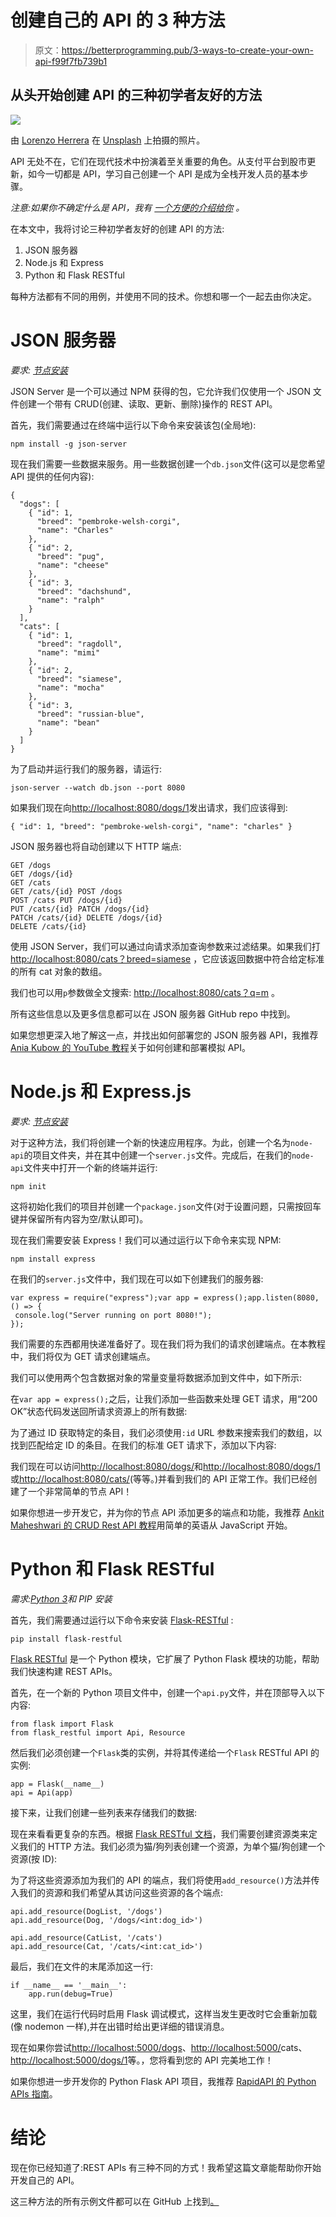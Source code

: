 # 创建自己的 API 的 3 种方法

> 原文：<https://betterprogramming.pub/3-ways-to-create-your-own-api-f99f7fb739b1>

## 从头开始创建 API 的三种初学者友好的方法

![](img/fe429b99158d412bb1bef0e651d3cbea.png)

由 [Lorenzo Herrera](https://unsplash.com/@lorenzoherrera?utm_source=medium&utm_medium=referral) 在 [Unsplash](https://unsplash.com?utm_source=medium&utm_medium=referral) 上拍摄的照片。

API 无处不在，它们在现代技术中扮演着至关重要的角色。从支付平台到股市更新，如今一切都是 API，学习自己创建一个 API 是成为全栈开发人员的基本步骤。

*注意:如果你不确定什么是 API，我有* [*一个方便的介绍给你*](https://www.elletownsend.co.uk/blog/posts/top-5-apis/) *。*

在本文中，我将讨论三种初学者友好的创建 API 的方法:

1.  JSON 服务器
2.  Node.js 和 Express
3.  Python 和 Flask RESTful

每种方法都有不同的用例，并使用不同的技术。你想和哪一个一起去由你决定。

# JSON 服务器

*要求:* [*节点安装*](https://nodejs.org/)

JSON Server 是一个可以通过 NPM 获得的包，它允许我们仅使用一个 JSON 文件创建一个带有 CRUD(创建、读取、更新、删除)操作的 REST API。

首先，我们需要通过在终端中运行以下命令来安装该包(全局地):

```
npm install -g json-server
```

现在我们需要一些数据来服务。用一些数据创建一个`db.json`文件(这可以是您希望 API 提供的任何内容):

```
{ 
  "dogs": [
    { "id": 1,
      "breed": "pembroke-welsh-corgi",
      "name": "Charles"
    },
    { "id": 2,
      "breed": "pug",
      "name": "cheese"
    },
    { "id": 3,
      "breed": "dachshund",
      "name": "ralph"
    }
  ],
  "cats": [
    { "id": 1,
      "breed": "ragdoll",
      "name": "mimi"
    },
    { "id": 2,
      "breed": "siamese",
      "name": "mocha"
    },
    { "id": 3,
      "breed": "russian-blue",
      "name": "bean"
    }
  ]
}
```

为了启动并运行我们的服务器，请运行:

```
json-server --watch db.json --port 8080
```

如果我们现在向[http://localhost:8080/dogs/1](http://localhost:8080/dogs/1)发出请求，我们应该得到:

```
{ "id": 1, "breed": "pembroke-welsh-corgi", "name": "charles" }
```

JSON 服务器也将自动创建以下 HTTP 端点:

```
GET /dogs 
GET /dogs/{id} 
GET /cats 
GET /cats/{id} POST /dogs 
POST /cats PUT /dogs/{id} 
PUT /cats/{id} PATCH /dogs/{id} 
PATCH /cats/{id} DELETE /dogs/{id} 
DELETE /cats/{id}
```

使用 JSON Server，我们可以通过向请求添加查询参数来过滤结果。如果我们打 [http://localhost:8080/cats？breed=siamese](http://localhost:8080/cats?breed=siamese) ，它应该返回数据中符合给定标准的所有 cat 对象的数组。

我们也可以用`p`参数做全文搜索: [http://localhost:8080/cats？q=m](http://localhost:8080/cats?q=m) 。

所有这些信息以及更多信息都可以在 JSON 服务器 GitHub repo 中找到。

如果您想更深入地了解这一点，并找出如何部署您的 JSON 服务器 API，我推荐 [Ania Kubow 的 YouTube 教程](https://www.youtube.com/watch?v=FLnxgSZ0DG4&feature=youtu.be)关于如何创建和部署模拟 API。

# Node.js 和 Express.js

*要求:* [*节点安装*](https://nodejs.org/)

对于这种方法，我们将创建一个新的快速应用程序。为此，创建一个名为`node-api`的项目文件夹，并在其中创建一个`server.js`文件。完成后，在我们的`node-api`文件夹中打开一个新的终端并运行:

```
npm init
```

这将初始化我们的项目并创建一个`package.json`文件(对于设置问题，只需按回车键并保留所有内容为空/默认即可)。

现在我们需要安装 Express！我们可以通过运行以下命令来实现 NPM:

```
npm install express
```

在我们的`server.js`文件中，我们现在可以如下创建我们的服务器:

```
var express = require("express");var app = express();app.listen(8080, () => {
 console.log("Server running on port 8080!");
});
```

我们需要的东西都用快递准备好了。现在我们将为我们的请求创建端点。在本教程中，我们将仅为 GET 请求创建端点。

我们可以使用两个包含数据对象的常量变量将数据添加到文件中，如下所示:

在`var app = express();`之后，让我们添加一些函数来处理 GET 请求，用“200 OK”状态代码发送回所请求资源上的所有数据:

为了通过 ID 获取特定的条目，我们必须使用`:id` URL 参数来搜索我们的数组，以找到匹配给定 ID 的条目。在我们的标准 GET 请求下，添加以下内容:

我们现在可以访问[http://localhost:8080/dogs/](http://localhost:3000/posts/1)和[http://localhost:8080/dogs/1](http://localhost:3000/posts/1)或[http://localhost:8080/cats/](http://localhost:3000/posts/1)(等等。)并看到我们的 API 正常工作。我们已经创建了一个非常简单的节点 API！

如果你想进一步开发它，并为你的节点 API 添加更多的端点和功能，我推荐 [Ankit Maheshwari 的 CRUD Rest API 教程](https://medium.com/javascript-in-plain-english/create-rest-api-web-services-using-node-js-and-express-js-with-crud-operations-ff790d6ae030)用简单的英语从 JavaScript 开始。

# Python 和 Flask RESTful

*需求:*[*Python 3*](https://www.python.org/downloads/)*和 PIP 安装*

首先，我们需要通过运行以下命令来安装 [Flask-RESTful](https://flask-restful.readthedocs.io/en/latest/) :

```
pip install flask-restful
```

[Flask RESTful](https://flask-restful.readthedocs.io/en/latest/) 是一个 Python 模块，它扩展了 Python Flask 模块的功能，帮助我们快速构建 REST APIs。

首先，在一个新的 Python 项目文件中，创建一个`api.py`文件，并在顶部导入以下内容:

```
from flask import Flask
from flask_restful import Api, Resource
```

然后我们必须创建一个`Flask`类的实例，并将其传递给一个`Flask` RESTful API 的实例:

```
app = Flask(__name__)
api = Api(app)
```

接下来，让我们创建一些列表来存储我们的数据:

现在来看看更复杂的东西。根据 [Flask RESTful 文档](https://flask-restful.readthedocs.io/en/latest/)，我们需要创建资源类来定义我们的 HTTP 方法。我们必须为猫/狗列表创建一个资源，为单个猫/狗创建一个资源(按 ID):

为了将这些资源添加为我们的 API 的端点，我们将使用`add_resource()`方法并传入我们的资源和我们希望从其访问这些资源的各个端点:

```
api.add_resource(DogList, '/dogs')
api.add_resource(Dog, '/dogs/<int:dog_id>')

api.add_resource(CatList, '/cats')
api.add_resource(Cat, '/cats/<int:cat_id>')
```

最后，我们在文件的末尾添加这一行:

```
if __name__ == '__main__':
    app.run(debug=True)
```

这里，我们在运行代码时启用 Flask 调试模式，这样当发生更改时它会重新加载(像 nodemon 一样),并在出错时给出更详细的错误消息。

现在如果你尝试[http://localhost:5000/dogs](http://localhost:5000/dogs)、[http://localhost:5000/](http://localhost:5000/dogs)cats、[http://localhost:5000/dogs/1](http://localhost:5000/dogs)等。，您将看到您的 API 完美地工作！

如果你想进一步开发你的 Python Flask API 项目，我推荐 [RapidAPI 的 Python APIs 指南](https://rapidapi.com/blog/how-to-build-an-api-in-python/)。

# 结论

现在你已经知道了:REST APIs 有三种不同的方式！我希望这篇文章能帮助你开始开发自己的 API。

这三种方法的所有示例文件都可以在 GitHub 上找到[。](https://github.com/elletownsend/create-an-api)